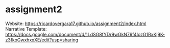 # assignment2
Website: https://ricardovergara17.github.io/assignment2/index.html
Narrative Template: https://docs.google.com/document/d/1LdSG8fYDr9wGkN79f4IozG1RxKj9K-z3fkoGwxhxxXE/edit?usp=sharing
